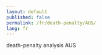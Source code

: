 ```yaml
---
layout: default
published: false
permalink: /fr/death-penalty/AUS/
lang: fr
---
```


death-penalty analysis AUS
